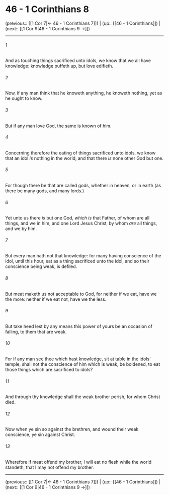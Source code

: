 # 46 - 1 Corinthians 8

(previous:: [[1 Cor 7|← 46 - 1 Corinthians 7]]) | (up:: [[46 - 1 Corinthians]]) | (next:: [[1 Cor 9|46 - 1 Corinthians 9 →]])

***


###### 1 
And as touching things sacrificed unto idols, we know that we all have knowledge: knowledge puffeth up, but love edifieth. 

###### 2 
Now, if any man think that he knoweth anything, he knoweth nothing, yet as he ought to know. 

###### 3 
But if any man love God, the same is known of him. 

###### 4 
Concerning therefore the eating of things sacrificed unto idols, we know that an idol _is_ nothing in the world, and that there _is_ none other God but one. 

###### 5 
For though there be that are called gods, whether in heaven, or in earth (as there be many gods, and many lords.) 

###### 6 
Yet unto us there _is_ but one God, _which is_ that Father, of whom are all things, and we in him, and one Lord Jesus Christ, by whom _are_ all things, and we by him. 

###### 7 
But every man hath not that knowledge: for many having conscience of the idol, until this hour, eat as a thing sacrificed unto the idol, and so their conscience being weak, is defiled. 

###### 8 
But meat maketh us not acceptable to God, for neither if we eat, have we the more: neither if we eat not, have we the less. 

###### 9 
But take heed lest by any means this power of yours be an occasion of falling, to them that are weak. 

###### 10 
For if any man see thee which hast knowledge, sit at table in the idols' temple, shall not the conscience of him which is weak, be boldened, to eat those things which are sacrificed to idols? 

###### 11 
And through thy knowledge shall the weak brother perish, for whom Christ died. 

###### 12 
Now when ye sin so against the brethren, and wound their weak conscience, ye sin against Christ. 

###### 13 
Wherefore if meat offend my brother, I will eat no flesh while the world standeth, that I may not offend my brother.

***

(previous:: [[1 Cor 7|← 46 - 1 Corinthians 7]]) | (up:: [[46 - 1 Corinthians]]) | (next:: [[1 Cor 9|46 - 1 Corinthians 9 →]])

